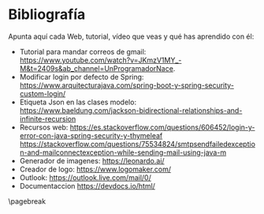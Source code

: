 # Bibliografía

Apunta aquí cada Web, tutorial, vídeo que veas y qué has aprendido con él:

* Tutorial para mandar correos de gmail: <https://www.youtube.com/watch?v=JKmzV1MY_-M&t=2409s&ab_channel=UnProgramadorNace>.
* Modificar login por defecto de Spring: <https://www.arquitecturajava.com/spring-boot-y-spring-security-custom-login/>
* Etiqueta Json en las clases modelo: <https://www.baeldung.com/jackson-bidirectional-relationships-and-infinite-recursion>
* Recursos web: 
  <https://es.stackoverflow.com/questions/606452/login-y-error-con-java-spring-security-y-thymeleaf>
  <https://stackoverflow.com/questions/75534824/smtpsendfailedexception-and-mailconnectexception-while-sending-mail-using-java-m>
* Generador de imagenes: <https://leonardo.ai/>
* Creador de logo: <https://www.logomaker.com/>
* Outlook: <https://outlook.live.com/mail/0/>
* Documentaccion <https://devdocs.io/html/>


\pagebreak

